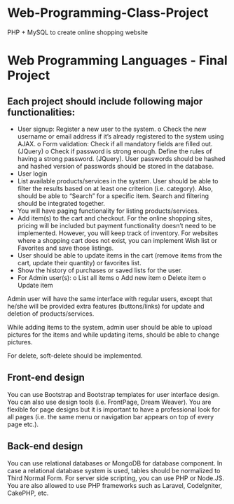 # Web-Programming-Class-Project
PHP + MySQL to create online shopping website

# Web Programming Languages - Final Project

## Each project should include following major functionalities:

- User signup: Register a new user to the system. 
o	Check the new username or email address if it’s already registered to the system using AJAX. 
o	Form validation: Check if all mandatory fields are filled out. (JQuery)
o	Check if password is strong enough. Define the rules of having a strong password. (JQuery). User passwords should be hashed and hashed version of passwords should be stored in the database.
-	User login
-	List available products/services in the system. User should be able to filter the results based on at least one criterion (i.e. category). Also, should be able to “Search” for a specific item.  Search and filtering should be integrated together.
-	You will have paging functionality for listing products/services.
-	Add item(s) to the cart and checkout. For the online shopping sites, pricing will be included but payment functionality doesn’t need to be implemented. However, you will keep track of inventory. For websites where a shopping cart does not exist, you can implement Wish list or Favorites and save those listings.
-	User should be able to update items in the cart (remove items from the cart, update their quantity) or favorites list.
-	Show the history of purchases or saved lists for the user.
-	For Admin user(s):
o	List all items
o	Add new item
o	Delete item
o	Update item

Admin user will have the same interface with regular users, except that he/she will be provided extra features (buttons/links) for update and deletion of products/services.

While adding items to the system, admin user should be able to upload pictures for the items and while updating items, should be able to change pictures.

For delete, soft-delete should be implemented.

## Front-end design
You can use Bootstrap and Bootstrap templates for user interface design. You can also use design tools (i.e. FrontPage, Dream Weaver). You are flexible for page designs but it is important to have a professional look for all pages (i.e. the same menu or navigation bar appears on top of every page etc.). 


## Back-end design
You can use relational databases or MongoDB for database component. In case a relational database system is used, tables should be normalized to Third Normal Form.
For server side scripting, you can use PHP or Node.JS. You are also allowed to use PHP frameworks such as Laravel, CodeIgniter, CakePHP, etc. 
